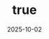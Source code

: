 ---
layout: detail
title:
  en: "Weekly Lab Meeting"
  vi: "Họp Lab Hàng Tuần"
date: "2025-10-02"
location: 
  en: "Business AI Lab Seminar Room"
  vi: "Phòng Seminar, Business AI Lab"
summary:
  en: "Recurring weekly meeting every Thursday at 2:00 PM for research group progress reports."
  vi: "Họp định kỳ chiều Thứ Năm lúc 14:00 để các nhóm nghiên cứu báo cáo tiến độ."
content:
  en: |
    ## About the Meeting
    
    A standing weekly session for research groups to report progress, surface blockers, and align on priorities.

    ## Recurrence & Time
    - **Every Thursday, 2:00 PM** (recurring)
    - Typical duration: 60–120 minutes depending on agenda

    ## Agenda Template
    - 2:00 – 2:10 PM: Lab-wide updates & announcements
    - 2:10 – 3:30 PM: Group progress reports (metrics, demos, blockers)
    - 3:30 – 3:50 PM: Cross-team discussion & decisions
    - 3:50 – 4:00 PM: Action items & owners

    ## Preparation
    - Each group prepares a brief (≤ 3 slides) with: accomplishments, experiments/metrics, issues/risks, and plan for next week.
    - Share materials by **Wednesday EOD**.

    ## Attendance
    - Mandatory for research groups; remote participation allowed with prior notice.

  vi: |
    ## Giới thiệu
    
    Phiên họp định kỳ để các nhóm nghiên cứu báo cáo tiến độ, nêu vướng mắc và thống nhất ưu tiên công việc.

    ## Chu kỳ & Thời gian
    - **Chiều Thứ Năm hàng tuần, 14:00** (lặp lại)
    - Thời lượng dự kiến: 60–120 phút tùy chương trình

    ## Khung chương trình
    - 14:00 – 14:10: Thông báo chung của Lab
    - 14:10 – 15:30: Báo cáo tiến độ các nhóm (chỉ số, demo, khó khăn)
    - 15:30 – 15:50: Thảo luận liên nhóm & quyết định
    - 15:50 – 16:00: Tổng hợp action items & phân công

    ## Chuẩn bị
    - Mỗi nhóm chuẩn bị bản tóm tắt (≤ 3 slide): kết quả, thí nghiệm/chỉ số, rủi ro/vướng mắc, kế hoạch tuần tới.
    - Chia sẻ tài liệu trước **cuối ngày Thứ Tư**.

    ## Tham dự
    - Bắt buộc với các nhóm nghiên cứu; được phép tham dự từ xa nếu báo trước.
---